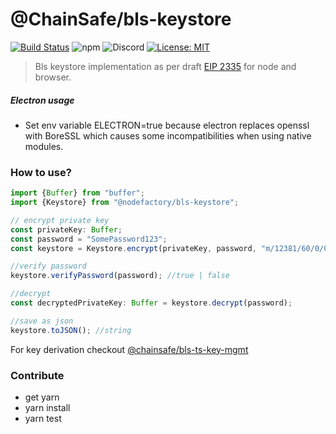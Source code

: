 # @ChainSafe/bls-keystore

[![Build Status](https://travis-ci.com/ChainSafe/bls-keystore.svg?branch=master)](https://travis-ci.com/ChainSafe/bls-keystore)
![npm](https://img.shields.io/npm/v/@ChainSafe/bls-keystore)
![Discord](https://img.shields.io/discord/593655374469660673?color=blue&label=Discord&logo=discord)
[![License: MIT](https://img.shields.io/badge/License-MIT-yellow.svg)](https://opensource.org/licenses/MIT)

> Bls keystore implementation as per draft [EIP 2335](https://github.com/ethereum/EIPs/pull/2335) for node and browser.


##### Electron usage
- Set env variable ELECTRON=true because electron replaces openssl with BoreSSL which 
causes some incompatibilities when using native modules.


### How to use?
```javascript
import {Buffer} from "buffer";
import {Keystore} from "@nodefactory/bls-keystore";

// encrypt private key
const privateKey: Buffer;
const password = "SomePassword123"; 
const keystore = Keystore.encrypt(privateKey, password, "m/12381/60/0/0");

//verify password
keystore.verifyPassword(password); //true | false

//decrypt
const decryptedPrivateKey: Buffer = keystore.decrypt(password);

//save as json
keystore.toJSON(); //string
```

For key derivation checkout [@chainsafe/bls-ts-key-mgmt](https://github.com/ChainSafe/bls-ts-key-mgmt)

### Contribute

- get yarn
- yarn install
- yarn test
